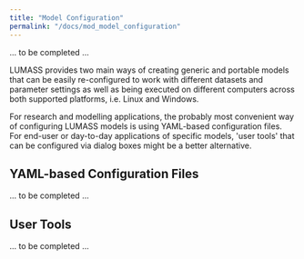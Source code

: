 ```yaml
---
title: "Model Configuration"
permalink: "/docs/mod_model_configuration"
--- 
```


... to be completed ...

LUMASS provides two main ways of creating generic and portable models that can be easily re-configured to work with different datasets and parameter settings as well as being executed on different computers across both supported platforms, i.e. Linux and Windows.

For research and modelling applications, the probably most convenient way of configuring LUMASS models is using YAML-based configuration files. For end-user or day-to-day applications of specific models, 'user tools' that can be configured via dialog boxes might be a better alternative. 

## YAML-based Configuration Files

... to be completed ...

## User Tools

... to be completed ...
